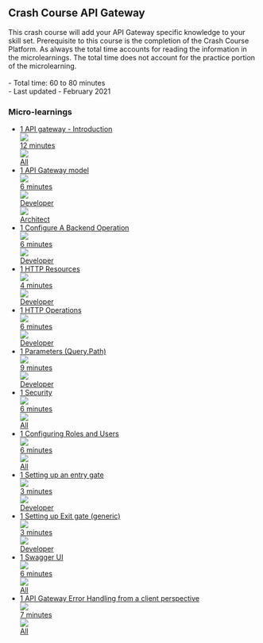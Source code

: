 <div class="ez-academy">
	<div class="ez-academy__body">
		<main class="master">
	<h2 class="title">Crash Course API Gateway</h2>
    <p>
      This crash course will add your API Gateway specific knowledge to your skill set. Prerequisite to this course is the completion of the Crash Course Platform.
	  As always the total time accounts for reading the information in the microlearnings. The total time does not account for the practice portion of the microlearning.
        </br></br>
        - Total time: 60 to 80 minutes
        </br>
        - Last updated - February 2021
    </p>
    <h3 class="title">Micro-learnings</h3>
    <ul class="strip-container">
        <li class="strip">
            <a href="#" class="strip__link">
            <label for="" class="strip__label">
                <span>1</span>
                API gateway - Introduction
            </label>
            <div class="strip__attribute">
                <img class="strip__attribute-icon strip__attribute-icon--duration" src="../../img/icon-duration32.svg"/>
                <div class="strip__attribute-label">12 minutes</div>
            </div>
            <div class="strip__attribute">
                <img class="strip__attribute-icon strip__attribute-icon--roles" src="../../img/icon-roles32.svg"/>
                <div class="strip__attribute-label">All</div>
            </div>
        </a>
        </li>        
        <li class="strip">
             <a href="../../docs/microlearning/crashcourse-api-gateway-api-data-model" class="strip__link">
            <label for="" class="strip__label">
                <span>1</span>
                API Gateway model
            </label>
            <div class="strip__attribute">
                <img class="strip__attribute-icon strip__attribute-icon--duration" src="../../img/icon-duration32.svg"/>
                <div class="strip__attribute-label">6 minutes</div>
            </div>
            <div class="strip__attribute">
                <img class="strip__attribute-icon strip__attribute-icon--roles" src="../../img/icon-roles32.svg"/>
                <div class="strip__attribute-label">Developer</div>
            </div>
			<div class="strip__attribute">
                <img class="strip__attribute-icon strip__attribute-icon--roles" src="../../img/icon-roles32.svg"/>
                <div class="strip__attribute-label">Architect</div>
            </div>
            </a>
        </li>
		<li class="strip">
             <a href="../../docs/microlearning/crashcourse-api-gateway-configure-backend-operation" class="strip__link">
            <label for="" class="strip__label">
                <span>1</span>
                Configure A Backend Operation
            </label>
            <div class="strip__attribute">
                <img class="strip__attribute-icon strip__attribute-icon--duration" src="../../img/icon-duration32.svg"/>
                <div class="strip__attribute-label">6 minutes</div>
            </div>
            <div class="strip__attribute">
                <img class="strip__attribute-icon strip__attribute-icon--roles" src="../../img/icon-roles32.svg"/>
                <div class="strip__attribute-label">Developer</div>
            </div>
            </a>
        </li>
        <li class="strip">
             <a href="../../docs/microlearning/crashcourse-api-gateway-resource-paths" class="strip__link">
            <label for="" class="strip__label">
                <span>1</span>
                HTTP Resources
            </label>
            <div class="strip__attribute">
                <img class="strip__attribute-icon strip__attribute-icon--duration" src="../../img/icon-duration32.svg"/>
                <div class="strip__attribute-label">4 minutes</div>
            </div>
            <div class="strip__attribute">
                <img class="strip__attribute-icon strip__attribute-icon--roles" src="../../img/icon-roles32.svg"/>
                <div class="strip__attribute-label">Developer</div>
            </div>
            </a>
        </li>
        <li class="strip">
             <a href="../../docs/microlearning/crashcourse-api-gateway-http-operations" class="strip__link">
            <label for="" class="strip__label">
                <span>1</span>
                HTTP Operations
            </label>
            <div class="strip__attribute">
                <img class="strip__attribute-icon strip__attribute-icon--duration" src="../../img/icon-duration32.svg"/>
                <div class="strip__attribute-label">6 minutes</div>
            </div>
            <div class="strip__attribute">
                <img class="strip__attribute-icon strip__attribute-icon--roles" src="../../img/icon-roles32.svg"/>
                <div class="strip__attribute-label">Developer</div>
            </div>
            </a>
        </li>
        <li class="strip">
             <a href="../../docs/microlearning/crashcourse-api-gateway-parameters" class="strip__link">
            <label for="" class="strip__label">
                <span>1</span>
                Parameters (Query,Path)
            </label>
            <div class="strip__attribute">
                <img class="strip__attribute-icon strip__attribute-icon--duration" src="../../img/icon-duration32.svg"/>
                <div class="strip__attribute-label">9 minutes</div>
            </div>
            <div class="strip__attribute">
                <img class="strip__attribute-icon strip__attribute-icon--roles" src="../../img/icon-roles32.svg"/>
                <div class="strip__attribute-label">Developer</div>
            </div>
            </a>
        </li>
        <li class="strip">
             <a href="../../docs/microlearning/crashcourse-api-gateway-security" class="strip__link">
            <label for="" class="strip__label">
                <span>1</span>
                Security
            </label>
            <div class="strip__attribute">
                <img class="strip__attribute-icon strip__attribute-icon--duration" src="../../img/icon-duration32.svg"/>
                <div class="strip__attribute-label">6 minutes</div>
            </div>
            <div class="strip__attribute">
                <img class="strip__attribute-icon strip__attribute-icon--roles" src="../../img/icon-roles32.svg"/>
                <div class="strip__attribute-label">All</div>
            </div>
            </a>
        </li>
		<li class="strip">
             <a href="../../docs/microlearning/crashcourse-api-gateway-configure-roles-and-users" class="strip__link">
            <label for="" class="strip__label">
                <span>1</span>
                Configuring Roles and Users
            </label>
            <div class="strip__attribute">
                <img class="strip__attribute-icon strip__attribute-icon--duration" src="../../img/icon-duration32.svg"/>
                <div class="strip__attribute-label">6 minutes</div>
            </div>
            <div class="strip__attribute">
                <img class="strip__attribute-icon strip__attribute-icon--roles" src="../../img/icon-roles32.svg"/>
                <div class="strip__attribute-label">All</div>
            </div>
            </a>
        </li>
        <li class="strip">
			 <a href="../../docs/microlearning/crashcourse-api-gateway-setting-up-entry-gate" class="strip__link">
            <label for="" class="strip__label">
                <span>1</span>
                Setting up an entry gate
            </label>
            <div class="strip__attribute">
                <img class="strip__attribute-icon strip__attribute-icon--duration" src="../../img/icon-duration32.svg"/>
                <div class="strip__attribute-label">3 minutes</div>
            </div>
            <div class="strip__attribute">
                <img class="strip__attribute-icon strip__attribute-icon--roles" src="../../img/icon-roles32.svg"/>
                <div class="strip__attribute-label">Developer</div>
            </div>
            </a>
        </li>
        <li class="strip">
             <a href="../../docs/microlearning/crashcourse-api-gateway-setting-up-exit-gate" class="strip__link">
            <label for="" class="strip__label">
                <span>1</span>
                Setting up Exit gate (generic)
            </label>
            <div class="strip__attribute">
                <img class="strip__attribute-icon strip__attribute-icon--duration" src="../../img/icon-duration32.svg"/>
                <div class="strip__attribute-label">3 minutes</div>
            </div>
            <div class="strip__attribute">
                <img class="strip__attribute-icon strip__attribute-icon--roles" src="../../img/icon-roles32.svg"/>
                <div class="strip__attribute-label">Developer</div>
            </div>
            </a>
        </li>        
        <li class="strip">
             <a href="../../docs/microlearning/crashcourse-api-gateway-swagger-ui" class="strip__link">
            <label for="" class="strip__label">
                <span>1</span>
                Swagger UI
            </label>
            <div class="strip__attribute">
                <img class="strip__attribute-icon strip__attribute-icon--duration" src="../../img/icon-duration32.svg"/>
                <div class="strip__attribute-label">6 minutes</div>
            </div>
            <div class="strip__attribute">
                <img class="strip__attribute-icon strip__attribute-icon--roles" src="../../img/icon-roles32.svg"/>
                <div class="strip__attribute-label">All</div>
            </div>
            </a>
        </li>
        <li class="strip">
             <a href="../../docs/microlearning/crashcourse-api-gateway-error-handling-from-a-client-perspective" class="strip__link">
            <label for="" class="strip__label">
                <span>1</span>
                API Gateway Error Handling from a client perspective
            </label>
            <div class="strip__attribute">
                <img class="strip__attribute-icon strip__attribute-icon--duration" src="../../img/icon-duration32.svg"/>
                <div class="strip__attribute-label">7 minutes</div>
            </div>
            <div class="strip__attribute">
                <img class="strip__attribute-icon strip__attribute-icon--roles" src="../../img/icon-roles32.svg"/>
                <div class="strip__attribute-label">All</div>
            </div>
            </a>
        </li>
    </ul>
    </main>
    </div>
</div>